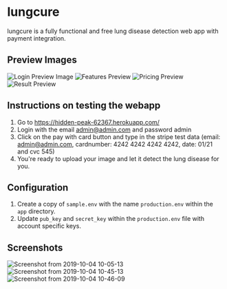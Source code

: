 # lungcure

lungcure is a fully functional and free lung disease detection web app with payment integration.

## Preview Images

![Login Preview Image](https://i.imgur.com/sW14NKM.png)
![Features Preview](https://i.imgur.com/VwaWEUN.png)
![Pricing Preview](https://i.imgur.com/qkhEodJ.png)
![Result Preview](https://i.imgur.com/AlN6Yst.png)


## Instructions on testing the webapp

1. Go to https://hidden-peak-62367.herokuapp.com/
2. Login with the email admin@admin.com and password admin
3. Click on the pay with card button and type in the stripe test data (email: admin@admin.com, cardnumber: 4242 4242 4242 4242, date: 01/21 and cvc 545)
4. You're ready to upload your image and let it detect the lung disease for you.


## Configuration

1. Create a copy of `sample.env` with the name `production.env` within the `app` directory.
2. Update `pub_key` and `secret_key` within the `production.env` file with account specific keys.

## Screenshots
![Screenshot from 2019-10-04 10-05-13](https://user-images.githubusercontent.com/43213197/66182539-22352500-e693-11e9-9d7d-ae5490191bcf.png)
![Screenshot from 2019-10-04 10-45-13](https://user-images.githubusercontent.com/43213197/66182849-3594c000-e694-11e9-8c76-c2f09a380d60.png)
![Screenshot from 2019-10-04 10-46-09](https://user-images.githubusercontent.com/43213197/66182855-37f71a00-e694-11e9-899b-aec9093af23b.png)

